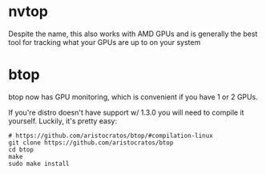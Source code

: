 # nvtop
Despite the name, this also works with AMD GPUs and is generally the best tool for tracking what your GPUs are up to on your system 

# btop
btop now has GPU monitoring, which is convenient if you have 1 or 2 GPUs.

If you're distro doesn't have support w/ 1.3.0 you will need to compile it yourself. Luckily, it's pretty easy:
```
# https://github.com/aristocratos/btop/#compilation-linux
git clone https://github.com/aristocratos/btop
cd btop
make
sudo make install
```